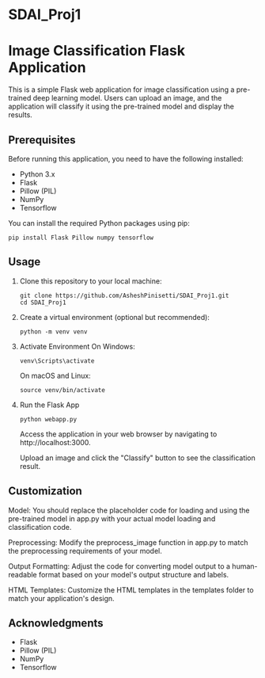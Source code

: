 # SDAI_Proj1
# Image Classification Flask Application

This is a simple Flask web application for image classification using a pre-trained deep learning model. Users can upload an image, and the application will classify it using the pre-trained model and display the results.

## Prerequisites

Before running this application, you need to have the following installed:

- Python 3.x
- Flask
- Pillow (PIL)
- NumPy
- Tensorflow

You can install the required Python packages using pip:
```
pip install Flask Pillow numpy tensorflow
```

## Usage

1. Clone this repository to your local machine:
   	```
	git clone https://github.com/AsheshPinisetti/SDAI_Proj1.git
	cd SDAI_Proj1
	```

3. Create a virtual environment (optional but recommended):
	```
	python -m venv venv
	```

4. Activate Environment
	On Windows:
	```
	venv\Scripts\activate
	```
	
	On macOS and Linux:
	```
	source venv/bin/activate
	```
5. Run the Flask App
	```
	python webapp.py
	 ```

	Access the application in your web browser by navigating to http://localhost:3000.

	Upload an image and click the "Classify" button to see the classification result.

## Customization

Model: You should replace the placeholder code for loading and using the pre-trained model in app.py with your actual model loading and classification code.

Preprocessing: Modify the preprocess_image function in app.py to match the preprocessing requirements of your model.

Output Formatting: Adjust the code for converting model output to a human-readable format based on your model's output structure and labels.

HTML Templates: Customize the HTML templates in the templates folder to match your application's design.

## Acknowledgments

- Flask
- Pillow (PIL)
- NumPy
- Tensorflow

